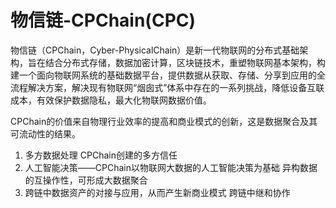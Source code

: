 # 物信链-CPChain(CPC)

物信链（CPChain，Cyber-PhysicalChain）是新一代物联网的分布式基础架构，旨在结合分布式存储，数据加密计算，区块链技术，重塑物联网基本架构，构建一个面向物联网系统的基础数据平台，提供数据从获取、存储、分享到应用的全流程解决方案，解决现有物联网“烟囱式”体系中存在的一系列挑战，降低设备互联成本，有效保护数据隐私，最大化物联网数据价值。

CPChain的价值来自物理行业效率的提高和商业模式的创新，这是数据聚合及其可流动性的结果。

1. 多方数据处理
   CPChain创建的多方信任
2. 人工智能决策——CPChain以物联网大数据的人工智能决策为基础
   异构数据的互操作性，可形成大数据聚合
3. 跨链中数据资产的对接与应用，从而产生新商业模式
   跨链中继和协作
